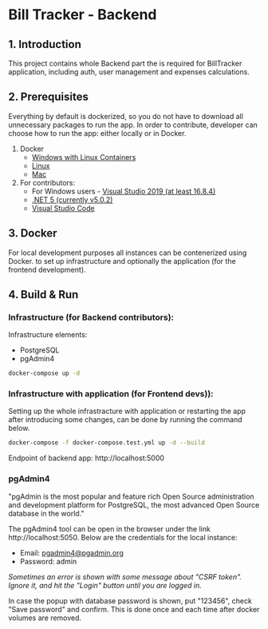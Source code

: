# Bill Tracker - Backend

## 1. Introduction
This project contains whole Backend part the is required for BillTracker application, including auth, user management and expenses calculations.

## 2. Prerequisites
Everything by default is dockerized, so you do not have to download all unnecessary packages to run the app. In order to contribute, developer can choose how to 
run the app: either locally or in Docker.

1. Docker
    - [Windows with Linux Containers](https://docs.docker.com/docker-for-windows/install/)
    - [Linux](https://docs.docker.com/engine/install/ubuntu/)
    - [Mac](https://docs.docker.com/docker-for-mac/install/)
2. For contributors:
    - For Windows users - [Visual Studio 2019 (at least 16.8.4)](https://visualstudio.microsoft.com/pl/vs/)
    - [.NET 5 (currently v5.0.2)](https://dotnet.microsoft.com/download/dotnet/5.0)
    - [Visual Studio Code](https://code.visualstudio.com/)

## 3. Docker
For local development purposes all instances can be contenerized using Docker. to set up infrastructure and optionally the application (for the frontend development).

## 4. Build & Run

### Infrastructure (for Backend contributors):

Infrastructure elements:
- PostgreSQL
- pgAdmin4

```bash
docker-compose up -d
```


### Infrastructure with application (for Frontend devs)):
Setting up the whole infrastracture with application or restarting the app after introducing some changes, can be done by running the command below.

```bash
docker-compose -f docker-compose.test.yml up -d --build
```

Endpoint of backend app: http://localhost:5000

### pgAdmin4
"pgAdmin is the most popular and feature rich Open Source administration and development platform for PostgreSQL, the most advanced Open Source database in the world."

The pgAdmin4 tool can be open in the browser under the link http://localhost:5050. Below are the credentials for the local instance:
- Email: pgadmin4@pgadmin.org
- Password: admin

_Sometimes an error is shown with some message about "CSRF token". Ignore it, and hit the "Login" button until you are logged in._

In case the popup with database password is shown, put "123456", check "Save password" and confirm. This is done once and each time after docker volumes are removed.
